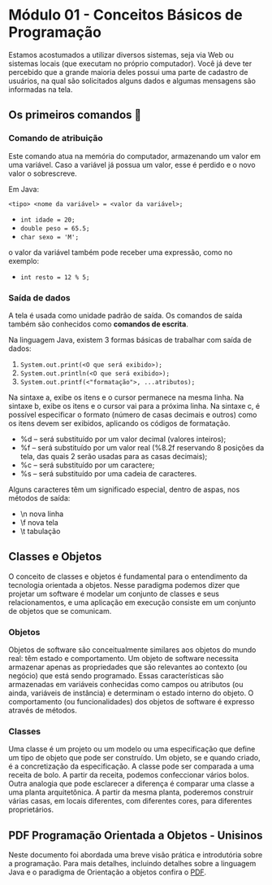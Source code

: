# Módulo 01 - Conceitos Básicos de Programação

Estamos acostumados a utilizar diversos sistemas, seja via Web ou sistemas locais (que executam no próprio computador). Você já deve ter percebido que a grande maioria deles possui uma parte de cadastro de usuários, na qual são solicitados alguns dados e algumas mensagens são informadas na tela.

## Os primeiros comandos 🍼

### Comando de atribuição

Este comando atua na memória do computador, armazenando um valor em uma variável. Caso a variável já possua um valor, esse é perdido e o novo valor o sobrescreve.

Em Java:

`<tipo> <nome da variável> = <valor da variável>;`

- `int idade = 20;`
- `double peso = 65.5;`
- `char sexo = 'M';`

o valor da variável também pode receber uma expressão, como no exemplo:

- `int resto = 12 % 5;`

### Saída de dados

A tela é usada como unidade padrão de saída. Os comandos de saída também são conhecidos como **comandos de escrita**.

Na linguagem Java, existem 3 formas básicas de trabalhar com saída de dados:

1. `System.out.print(<O que será exibido>);`
2. `System.out.println(<O que será exibido>);`
3. `System.out.printf(<"formatação">, ...atributos);`

Na sintaxe a, exibe os itens e o cursor permanece na mesma linha.
Na sintaxe b, exibe os itens e o cursor vai para a próxima linha.
Na sintaxe c, é possível especificar o formato (número de casas
decimais e outros) como os itens devem ser exibidos, aplicando os
códigos de formatação.

- %d – será substituído por um valor decimal (valores inteiros);
- %f – será substituído por um valor real (%8.2f reservando 8
  posições da tela, das quais 2 serão usadas para as casas
  decimais);
- %c – será substituído por um caractere;
- %s – será substituído por uma cadeia de caracteres.

Alguns caracteres têm um significado especial, dentro de aspas,
nos métodos de saída:

- \n nova linha
- \f nova tela
- \t tabulação

## Classes e Objetos

O conceito de classes e objetos é fundamental para o entendimento
da tecnologia orientada a objetos. Nesse paradigma podemos dizer que
projetar um software é modelar um conjunto de classes e seus
relacionamentos, e uma aplicação em execução consiste em um conjunto
de objetos que se comunicam.

### Objetos

Objetos de software são conceitualmente similares aos objetos do
mundo real: têm estado e comportamento. Um objeto de software
necessita armazenar apenas as propriedades que são relevantes ao
contexto (ou negócio) que está sendo programado. Essas características
são armazenadas em variáveis conhecidas como campos ou atributos (ou
ainda, variáveis de instância) e determinam o estado interno do objeto. O
comportamento (ou funcionalidades) dos objetos de software é expresso
através de métodos.

### Classes

Uma classe é um projeto ou um modelo ou uma especificação que
define um tipo de objeto que pode ser construído. Um objeto, se e quando
criado, é a concretização da especificação.
A classe pode ser comparada a uma receita de bolo. A partir da
receita, podemos confeccionar vários bolos. Outra analogia que pode
esclarecer a diferença é comparar uma classe a uma planta arquitetônica.
A partir da mesma planta, poderemos construir várias casas, em locais
diferentes, com diferentes cores, para diferentes proprietários.

## PDF Programação Orientada a Objetos - Unisinos

Neste documento foi abordada uma breve visão prática e introdutória sobre a programação. Para mais detalhes, incluindo
detalhes sobre a linguagem Java e o paradigma de Orientação a objetos
confira o [PDF](../../programacao-1/modulo-1/Programacao%20orientada%20a%20objetos%20-%20Unisinos.pdf).
